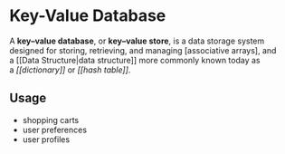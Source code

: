 # Key-Value Database
A **key–value database**, or **key–value store**, is a data storage system designed for storing, retrieving, and managing [associative arrays], and a [[Data Structure|data structure]] more commonly known today as a *[[dictionary]]* or *[[hash table]]*.

## Usage
- shopping carts
- user preferences
- user profiles